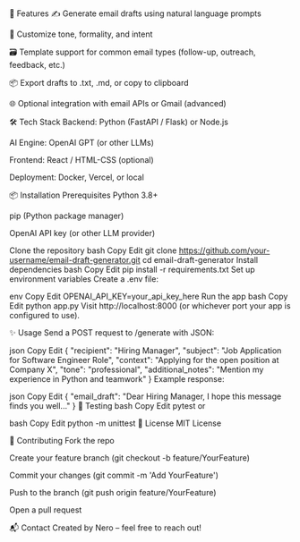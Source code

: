 🚀 Features
✍️ Generate email drafts using natural language prompts

🧠 Customize tone, formality, and intent

🗃️ Template support for common email types (follow-up, outreach, feedback, etc.)

📦 Export drafts to .txt, .md, or copy to clipboard

🌐 Optional integration with email APIs or Gmail (advanced)

🛠️ Tech Stack
Backend: Python (FastAPI / Flask) or Node.js

AI Engine: OpenAI GPT (or other LLMs)

Frontend: React / HTML-CSS (optional)

Deployment: Docker, Vercel, or local

📦 Installation
Prerequisites
Python 3.8+

pip (Python package manager)

OpenAI API key (or other LLM provider)

Clone the repository
bash
Copy
Edit
git clone https://github.com/your-username/email-draft-generator.git
cd email-draft-generator
Install dependencies
bash
Copy
Edit
pip install -r requirements.txt
Set up environment variables
Create a .env file:

env
Copy
Edit
OPENAI_API_KEY=your_api_key_here
Run the app
bash
Copy
Edit
python app.py
Visit http://localhost:8000 (or whichever port your app is configured to use).

✨ Usage
Send a POST request to /generate with JSON:

json
Copy
Edit
{
  "recipient": "Hiring Manager",
  "subject": "Job Application for Software Engineer Role",
  "context": "Applying for the open position at Company X",
  "tone": "professional",
  "additional_notes": "Mention my experience in Python and teamwork"
}
Example response:

json
Copy
Edit
{
  "email_draft": "Dear Hiring Manager, I hope this message finds you well..."
}
🧪 Testing
bash
Copy
Edit
pytest
or

bash
Copy
Edit
python -m unittest
📄 License
MIT License

🙌 Contributing
Fork the repo

Create your feature branch (git checkout -b feature/YourFeature)

Commit your changes (git commit -m 'Add YourFeature')

Push to the branch (git push origin feature/YourFeature)

Open a pull request

📬 Contact
Created by Nero – feel free to reach out!
